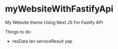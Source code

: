 # myWebsiteWithFastifyApi
My Website theme Using Next JS For Fastify API


Things to do:
- resData lari serviceResult yap